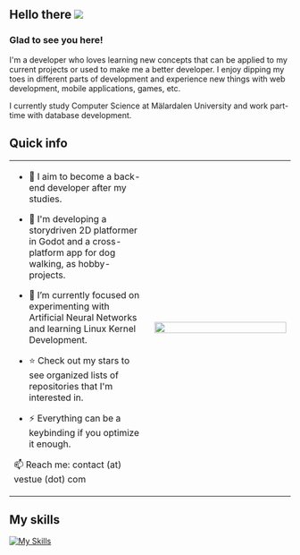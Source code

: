 ## Hello there  <img src="https://vestue.com/images/benny_happy.png"/>

### Glad to see you here!  
I'm a developer who loves learning new concepts that can be applied to my current projects or used to make me a better developer.
I enjoy dipping my toes in different parts of development and experience new things with web development, mobile applications, games, etc.

I currently study Computer Science at Mälardalen University and work part-time with database development.
<br/>  

## Quick info  
<table><tr><td valign="top" width="50%">

- :checkered_flag: I aim to become a back-end developer after my studies.
- :telescope: I'm developing a storydriven 2D platformer in Godot and a cross-platform app for dog walking, as hobby-projects.
  
- 🌱 I’m currently focused on experimenting with Artificial Neural Networks and learning Linux Kernel Development.
  
- :star: Check out my stars to see organized lists of repositories that I'm interested in.

- ⚡ Everything can be a keybinding if you optimize it enough.
 
📫 Reach me: contact (at) vestue (dot) com

</td><td valign="middle" width="50%">

<div align="center">
<img src="https://vestue.com/images/beav-comp.gif" align="center" style="width: 100%" />
</div>  

</td></tr></table>  

## My skills
[![My Skills](https://skillicons.dev/icons?i=c,cpp,cs,bash,python,flutter,unity,godot,linux,vim)](https://skillicons.dev)

<!-- Redo this part to be responsive
## Languages and Tools  
<div align="center">  
<img style="margin: 10px" src="https://profilinator.rishav.dev/skills-assets/c-original.svg" alt="C" height="25" />  
<img style="margin: 10px" src="https://profilinator.rishav.dev/skills-assets/docker-original-wordmark.svg" alt="Docker" height="25" />  
<img style="margin: 10px" src="https://profilinator.rishav.dev/skills-assets/mysql-original-wordmark.svg" alt="MySQL" height="25" />  
<img style="margin: 10px" src="https://profilinator.rishav.dev/skills-assets/python-original.svg" alt="Python" height="25" />  
<img style="margin: 10px" src="https://profilinator.rishav.dev/skills-assets/gnu_bash-icon.svg" alt="Bash" height="25" />   
<img style="margin: 10px" src="https://profilinator.rishav.dev/skills-assets/linux-original.svg" alt="Linux" height="25" />  
<img style="margin: 10px" src="https://profilinator.rishav.dev/skills-assets/git-scm-icon.svg" alt="Git" height="25" />  
<img style="margin: 10px" src="https://profilinator.rishav.dev/skills-assets/csharp-original.svg" alt="C#" height="25" />  
<img style="margin: 10px" src="https://profilinator.rishav.dev/skills-assets/mariadb.png" alt="Maria DB" height="25" />   
<img style="margin: 10px" src="https://profilinator.rishav.dev/skills-assets/unity.png" alt="Unity" height="25" />   
<img style="margin: 10px" src="https://profilinator.rishav.dev/skills-assets/dot-net-original-wordmark.svg" alt=".NET" height="25" />  
</div>  

<br/>  -->


<!--## Github Stats  
<table><tr><td valign="top" width="50%">

<img src="https://github-readme-stats.vercel.app/api?username=vestue&show_icons=true&count_private=true&hide_border=true" align="left" style="width: 100%" />

</td><td valign="top" width="50%">

<img src="https://github-readme-stats.vercel.app/api/top-langs/?username=vestue&hide_border=true&layout=compact" align="left" style="width: 98%" />

</td></tr></table>  -->
